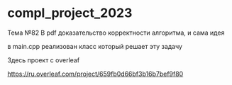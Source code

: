 # compl_project_2023
Тема №82
В pdf доказательство корректности алгоритма, и сама идея

в main.cpp реализован класс который решает эту задачу

Здесь проект с overleaf

https://ru.overleaf.com/project/659fb0d66bf3b16b7bef9f80
